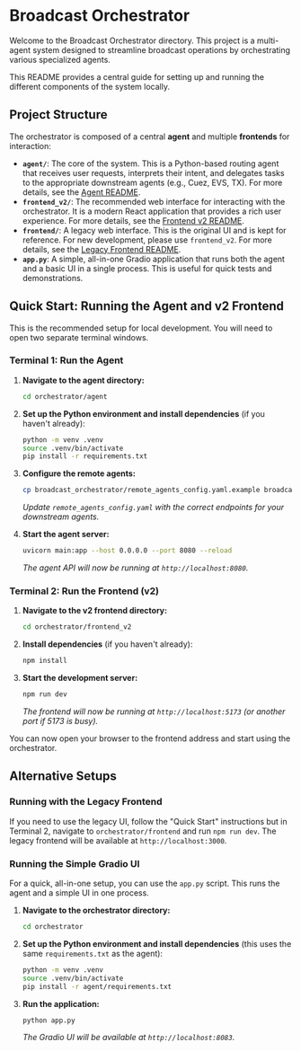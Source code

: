 # Broadcast Orchestrator

Welcome to the Broadcast Orchestrator directory. This project is a multi-agent system designed to streamline broadcast operations by orchestrating various specialized agents.

This README provides a central guide for setting up and running the different components of the system locally.

## Project Structure

The orchestrator is composed of a central **agent** and multiple **frontends** for interaction:

*   **`agent/`**: The core of the system. This is a Python-based routing agent that receives user requests, interprets their intent, and delegates tasks to the appropriate downstream agents (e.g., Cuez, EVS, TX). For more details, see the [Agent README](./agent/README.MD).
*   **`frontend_v2/`**: The recommended web interface for interacting with the orchestrator. It is a modern React application that provides a rich user experience. For more details, see the [Frontend v2 README](./frontend_v2/README.md).
*   **`frontend/`**: A legacy web interface. This is the original UI and is kept for reference. For new development, please use `frontend_v2`. For more details, see the [Legacy Frontend README](./frontend/README.md).
*   **`app.py`**: A simple, all-in-one Gradio application that runs both the agent and a basic UI in a single process. This is useful for quick tests and demonstrations.

## Quick Start: Running the Agent and v2 Frontend

This is the recommended setup for local development. You will need to open two separate terminal windows.

### Terminal 1: Run the Agent

1.  **Navigate to the agent directory:**
    ```bash
    cd orchestrator/agent
    ```

2.  **Set up the Python environment and install dependencies** (if you haven't already):
    ```bash
    python -m venv .venv
    source .venv/bin/activate
    pip install -r requirements.txt
    ```

3.  **Configure the remote agents:**
    ```bash
    cp broadcast_orchestrator/remote_agents_config.yaml.example broadcast_orchestrator/remote_agents_config.yaml
    ```
    *Update `remote_agents_config.yaml` with the correct endpoints for your downstream agents.*

4.  **Start the agent server:**
    ```bash
    uvicorn main:app --host 0.0.0.0 --port 8080 --reload
    ```
    *The agent API will now be running at `http://localhost:8080`.*

### Terminal 2: Run the Frontend (v2)

1.  **Navigate to the v2 frontend directory:**
    ```bash
    cd orchestrator/frontend_v2
    ```

2.  **Install dependencies** (if you haven't already):
    ```bash
    npm install
    ```

3.  **Start the development server:**
    ```bash
    npm run dev
    ```
    *The frontend will now be running at `http://localhost:5173` (or another port if 5173 is busy).*

You can now open your browser to the frontend address and start using the orchestrator.

## Alternative Setups

### Running with the Legacy Frontend

If you need to use the legacy UI, follow the "Quick Start" instructions but in Terminal 2, navigate to `orchestrator/frontend` and run `npm run dev`. The legacy frontend will be available at `http://localhost:3000`.

### Running the Simple Gradio UI

For a quick, all-in-one setup, you can use the `app.py` script. This runs the agent and a simple UI in one process.

1.  **Navigate to the orchestrator directory:**
    ```bash
    cd orchestrator
    ```

2.  **Set up the Python environment and install dependencies** (this uses the same `requirements.txt` as the agent):
    ```bash
    python -m venv .venv
    source .venv/bin/activate
    pip install -r agent/requirements.txt
    ```

3.  **Run the application:**
    ```bash
    python app.py
    ```
    *The Gradio UI will be available at `http://localhost:8083`.*
